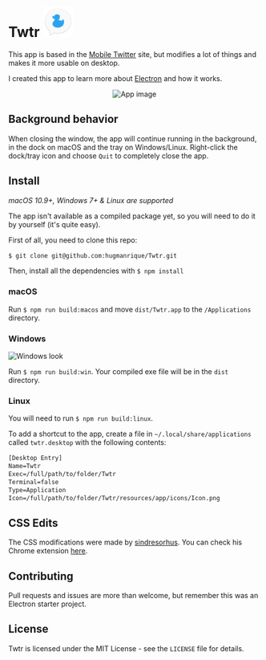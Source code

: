 # Twtr <img src="icons/Icon.png" width="60" alt="Logo">

This app is based in the [Mobile Twitter](https://mobile.twitter.com/) site, but modifies a lot of things and makes it more usable on desktop.

I created this app to learn more about [Electron](https://electron.atom.io/) and how it works.

<div align="center">
	<img alt="App image" src="http://i.imgur.com/iOaLeGu.png" width="617">
</div>

## Background behavior
When closing the window, the app will continue running in the background, in the dock on macOS and the tray on Windows/Linux. Right-click the dock/tray icon and choose ``Quit`` to completely close the app.

## Install
*macOS 10.9+, Windows 7+ & Linux are supported*

The app isn't available as a compiled package yet, so you will need to do it by yourself (it's quite easy).

First of all, you need to clone this repo:
```bash
$ git clone git@github.com:hugmanrique/Twtr.git
```

Then, install all the dependencies with `$ npm install`

### macOS
Run `$ npm run build:macos` and move `dist/Twtr.app` to the `/Applications` directory.

### Windows
<img src="http://i.imgur.com/yTF31bu.png" width="200" alt="Windows look">

Run `$ npm run build:win`. Your compiled exe file will be in the `dist` directory.

### Linux
You will need to run `$ npm run build:linux`.

To add a shortcut to the app, create a file in `~/.local/share/applications` called `twtr.desktop` with the following contents:

```
[Desktop Entry]
Name=Twtr
Exec=/full/path/to/folder/Twtr
Terminal=false
Type=Application
Icon=/full/path/to/folder/Twtr/resources/app/icons/Icon.png
```

## CSS Edits
The CSS modifications were made by [sindresorhus](https://github.com/sindresorhus). You can check his Chrome extension [here](https://chrome.google.com/webstore/detail/refined-twitter/nlfgmdembofgodcemomfeimamihoknip).

## Contributing
Pull requests and issues are more than welcome, but remember this was an Electron starter project.

## License
Twtr is licensed under the MIT License - see the `LICENSE` file for details.